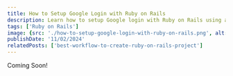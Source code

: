 ```yaml
---
title: How to Setup Google Login with Ruby on Rails
description: Learn how to setup Google login with Ruby on Rails using authentication-zero gem. This tutorial will guide you through the process of setting up Google login for your Ruby on Rails project.
tags: ['Ruby on Rails']
image: {src: './how-to-setup-google-login-with-ruby-on-rails.png', alt: 'Setting up a Google login for Ruby on Rails project'}
publishDate: '11/02/2024'
relatedPosts: ['best-workflow-to-create-ruby-on-rails-project']
---
```


Coming Soon!
